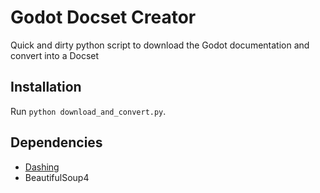 # Godot Docset Creator

Quick and dirty python script to download the Godot documentation and convert into a Docset

## Installation

Run ``python download_and_convert.py``.

## Dependencies

* [Dashing](https://github.com/technosophos/dashing#readme)
* BeautifulSoup4
